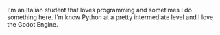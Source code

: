 I'm an Italian student that loves programming and sometimes I do something here. I'm know Python at a pretty intermediate level and I love the Godot Engine.

<!---
Gabbinetto/Gabbinetto is a ✨ special ✨ repository because its `README.md` (this file) appears on your GitHub profile.
You can click the Preview link to take a look at your changes.
--->
